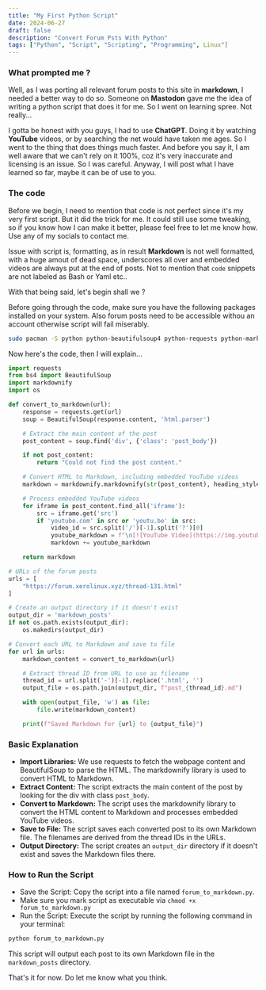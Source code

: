 ```yaml
---
title: "My First Python Script"
date: 2024-06-27
draft: false
description: "Convert Forum Psts With Python"
tags: ["Python", "Script", "Scripting", "Programming", Linux"]
---
```

### What prompted me ?

Well, as I was porting all relevant forum posts to this site in **markdown**, I needed a better way to do so. Someone on **Mastodon** gave me the idea of writing a python script that does it for me. So I went on learning spree. Not really...

I gotta be honest with you guys, I had to use **ChatGPT**. Doing it by watching **YouTube** videos, or by searching the net would have taken me ages. So I went to the thing that does things much faster. And before you say it, I am well aware that we can't rely on it 100%, coz it's very inaccurate and licensing is an issue. So I was careful. Anyway, I will post what I have learned so far, maybe it can be of use to you.

### The code

Before we begin, I need to mention that code is not perfect since it's my very first script. But it did the trick for me. It could still use some tweaking, so if you know how I can make it better, please feel free to let me know how. Use any of my socials to contact me.

Issue with script is, formatting, as in result **Markdown** is not well formatted, with a huge amout of dead space, underscores all over and embedded videos are always put at the end of posts. Not to mention that `code` snippets are not labeled as Bash or Yaml etc..

With that being said, let's begin shall we ?

Before going through the code, make sure you have the following packages installed on your system. Also forum posts need to be accessible withou an account otherwise script will fail miserably.

```Bash
sudo pacman -S python python-beautifulsoup4 python-requests python-markdownify
```

Now here's the code, then I will explain...

```Python
import requests
from bs4 import BeautifulSoup
import markdownify
import os

def convert_to_markdown(url):
    response = requests.get(url)
    soup = BeautifulSoup(response.content, 'html.parser')

    # Extract the main content of the post
    post_content = soup.find('div', {'class': 'post_body'})

    if not post_content:
        return "Could not find the post content."

    # Convert HTML to Markdown, including embedded YouTube videos
    markdown = markdownify.markdownify(str(post_content), heading_style="ATX")

    # Process embedded YouTube videos
    for iframe in post_content.find_all('iframe'):
        src = iframe.get('src')
        if 'youtube.com' in src or 'youtu.be' in src:
            video_id = src.split('/')[-1].split('?')[0]
            youtube_markdown = f"\n[![YouTube Video](https://img.youtube.com/vi/{video_id}/0.jpg)]({src})\n"
            markdown += youtube_markdown

    return markdown

# URLs of the forum posts
urls = [
    "https://forum.xerolinux.xyz/thread-131.html"
]

# Create an output directory if it doesn't exist
output_dir = 'markdown_posts'
if not os.path.exists(output_dir):
    os.makedirs(output_dir)

# Convert each URL to Markdown and save to file
for url in urls:
    markdown_content = convert_to_markdown(url)

    # Extract thread ID from URL to use as filename
    thread_id = url.split('-')[-1].replace('.html', '')
    output_file = os.path.join(output_dir, f"post_{thread_id}.md")

    with open(output_file, 'w') as file:
        file.write(markdown_content)

    print(f"Saved Markdown for {url} to {output_file}")
```

### Basic Explanation

* **Import Libraries:** We use requests to fetch the webpage content and BeautifulSoup to parse the HTML. The markdownify library is used to convert HTML to Markdown.
* **Extract Content:** The script extracts the main content of the post by looking for the div with class `post_body`.
* **Convert to Markdown:** The script uses the markdownify library to convert the HTML content to Markdown and processes embedded YouTube videos.
* **Save to File:** The script saves each converted post to its own Markdown file. The filenames are derived from the thread IDs in the URLs.
* **Output Directory:** The script creates an `output_dir` directory if it doesn't exist and saves the Markdown files there.

### How to Run the Script

* Save the Script: Copy the script into a file named `forum_to_markdown.py`.
* Make sure you mark script as executable via `chmod +x forum_to_markdown.py`
* Run the Script: Execute the script by running the following command in your terminal:

```Bash
python forum_to_markdown.py
```

This script will output each post to its own Markdown file in the `markdown_posts` directory.

That's it for now. Do let me know what you think.
